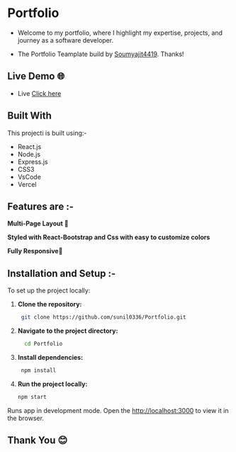 # Portfolio

- Welcome to my portfolio, where I highlight my expertise, projects, and journey as a software developer.
  
- The Portfolio Teamplate build by [Soumyajit4419](https://github.com/soumyajit4419/Portfolio). Thanks!

## Live Demo 🌐
- Live [Click here](https://sunil0336.github.io/Portfolio/)

## Built With
This projecti is built using:-

- React.js
- Node.js
- Express.js
- CSS3
- VsCode
- Vercel

## Features are :-

**Multi-Page Layout 📖**

**Styled with React-Bootstrap and Css with easy to customize colors**

**Fully Responsive📱**

## Installation and Setup :-

To set up the project locally:

1. **Clone the repository:**
   ```bash 
    git clone https://github.com/sunil0336/Portfolio.git
2. **Navigate to the project directory:**
   ```bash
     cd Portfolio
3. **Install dependencies:**
   ```bash
    npm install
4. **Run the project locally:**
    ```bash
    npm start

Runs  app in development mode.
Open the [http://localhost:3000](http://localhost:3000) to view it in the browser.

## Thank You 😊
